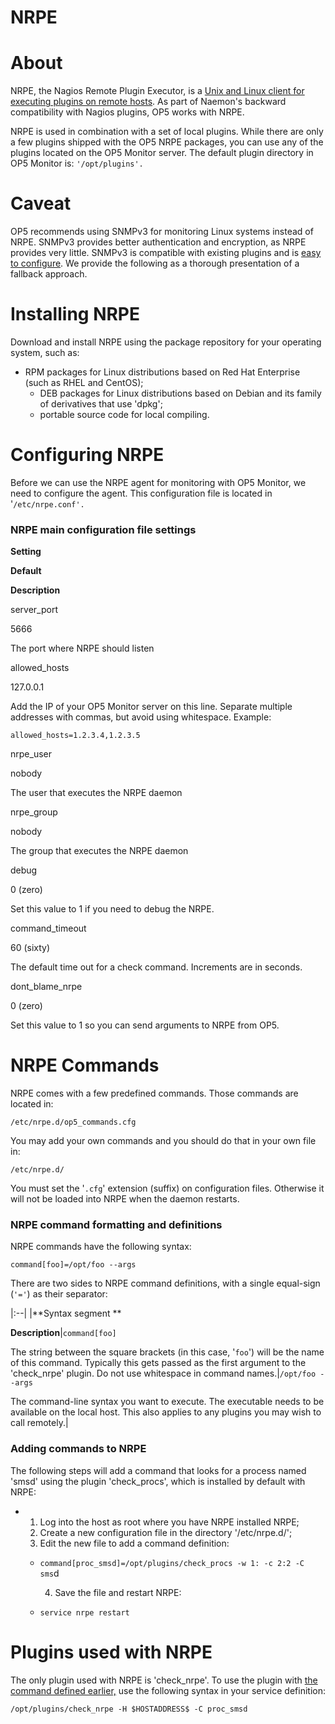 # NRPE

# About

NRPE, the Nagios Remote Plugin Executor, is a [Unix and Linux client for executing plugins on remote hosts](https://exchange.nagios.org/directory/Addons/Monitoring-Agents/NRPE--2D-Nagios-Remote-Plugin-Executor/details). As part of Naemon's backward compatibility with Nagios plugins, OP5 works with NRPE.

NRPE is used in combination with a set of local plugins. While there are only a few plugins shipped with the OP5 NRPE packages, you can use any of the plugins located on the OP5 Monitor server. The default plugin directory in OP5 Monitor is: `'/opt/plugins'.`

# Caveat

OP5 recommends using SNMPv3 for monitoring Linux systems instead of NRPE. SNMPv3 provides better authentication and encryption, as NRPE provides very little. SNMPv3 is compatible with existing plugins and is [easy to configure](https://kb.op5.com/display/HOWTOs/Configure+a+Linux+server+for+SNMP+monitoring). We provide the following as a thorough presentation of a fallback approach.

# Installing NRPE

Download and install NRPE using the package repository for your operating system, such as:

- RPM packages for Linux distributions based on Red Hat Enterprise (such as RHEL and CentOS);
  - DEB packages for Linux distributions based on Debian and its family of derivatives that use 'dpkg';
  - portable source code for local compiling.

# Configuring NRPE

Before we can use the NRPE agent for monitoring with OP5 Monitor, we need to configure the agent. This configuration file is located in '`/etc/nrpe.conf'.`

### NRPE main configuration file settings

**Setting**

**Default**

**Description**

server\_port

5666

The port where NRPE should listen

allowed\_hosts

127.0.0.1

Add the IP of your OP5 Monitor server on this line.
Separate multiple addresses with commas, but avoid using whitespace. Example:

    allowed_hosts=1.2.3.4,1.2.3.5

nrpe\_user

nobody

The user that executes the NRPE daemon

nrpe\_group

nobody

The group that executes the NRPE daemon

debug

0 (zero)

Set this value to 1 if you need to debug the NRPE.

command\_timeout

60 (sixty)

The default time out for a check command. Increments are in seconds.

dont\_blame\_nrpe

0 (zero)

Set this value to 1 so you can send arguments to NRPE from OP5.

# NRPE Commands

NRPE comes with a few predefined commands. Those commands are located in:

`/etc/nrpe.d/op5_commands.cfg`

You may add your own commands and you should do that in your own file in:

`/etc/nrpe.d/`

You must set the '`.cfg`' extension (suffix) on configuration files. Otherwise it will not be loaded into NRPE when the daemon restarts.

### NRPE command formatting and definitions

NRPE commands have the following syntax:

`command[foo]=/opt/foo --args`

There are two sides to NRPE command definitions, with a single equal-sign (`'='`) as their separator:

|:--|
|**Syntax segment
**

**Description**|`command[foo]`

The string between the square brackets (in this case, '`foo`') will be the name of this command. Typically this gets passed as the first argument to the 'check\_nrpe' plugin.
 Do not use whitespace in command names.|`/opt/foo --args`

The command-line syntax you want to execute. The executable needs to be available on the local host. This also applies to any plugins you may wish to call remotely.|

### Adding commands to NRPE

The following steps will add a command that looks for a process named 'smsd' using the plugin 'check\_procs', which is installed by default with NRPE:

- 1.  Log into the host as root where you have NRPE installed NRPE;
    2.  Create a new configuration file in the directory '/etc/nrpe.d/';
    3.  Edit the new file to add a command definition:
  - `command[proc_smsd]=/opt/plugins/check_procs -w 1: -c 2:2 -C sms`d

    4.  Save the file and restart NRPE:

  - `service nrpe restart`

# Plugins used with NRPE

The only plugin used with NRPE is 'check\_nrpe'. To use the plugin with [the command defined earlier,](#NRPE-nrpe-cmds) use the following syntax in your service definition:

`/opt/plugins/check_nrpe -H $HOSTADDRESS$ -C proc_smsd`
